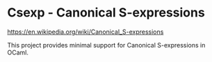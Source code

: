 Csexp - Canonical S-expressions
===============================

https://en.wikipedia.org/wiki/Canonical_S-expressions

This project provides minimal support for Canonical S-expressions in
OCaml.
